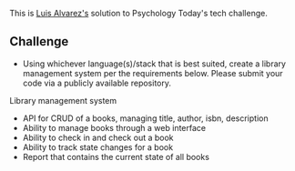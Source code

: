 This is [Luis Alvarez's](mailto:lalvarezguillen@gmail.com) solution to Psychology Today's tech challenge.

## Challenge

* Using whichever language(s)/stack that is best suited, create a library management system per the requirements below. Please submit your code via a publicly available repository.

Library management system
* API for CRUD of a books, managing title, author, isbn, description
* Ability to manage books through a web interface
* Ability to check in and check out a book
* Ability to track state changes for a book
* Report that contains the current state of all books

